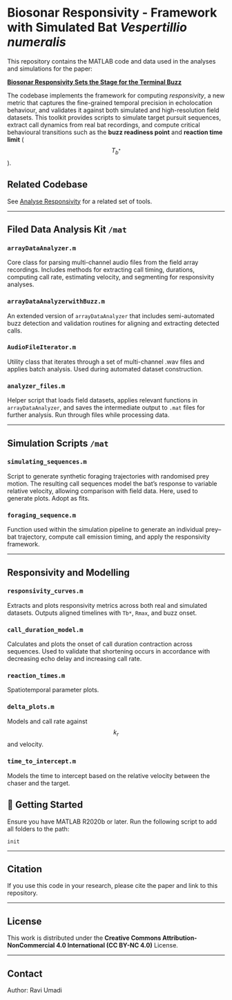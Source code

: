 # Biosonar Responsivity - Framework with Simulated Bat *Vespertillio numeralis*

This repository contains the MATLAB code and data used in the analyses and simulations for the paper:

**[Biosonar Responsivity Sets the Stage for the Terminal Buzz](https://www.biorxiv.org/content/10.1101/2025.06.16.659925v1)**  

The codebase implements the framework for computing *responsivity*, a new metric that captures the fine-grained temporal precision in echolocation behaviour, and validates it against both simulated and high-resolution field datasets. This toolkit provides scripts to simulate target pursuit sequences, extract call dynamics from real bat recordings, and compute critical behavioural transitions such as the **buzz readiness point** and **reaction time limit** ($$T_{b^*}$$).

## Related Codebase

See [Analyse Responsivity](https://github.com/raviumadi/analyse_responsivity) for a related set of tools. 

---

##  Filed Data Analysis Kit `/mat`

### `arrayDataAnalyzer.m`  
Core class for parsing multi-channel audio files from the field array recordings. Includes methods for extracting call timing, durations, computing call rate, estimating velocity, and segmenting for responsivity analyses.

### `arrayDataAnalyzerwithBuzz.m`  
An extended version of `arrayDataAnalyzer` that includes semi-automated buzz detection and validation routines for aligning and extracting detected calls.

### `AudioFileIterator.m`

Utility class that iterates through a set of multi-channel .wav files and applies batch analysis. Used during automated dataset construction.

### `analyzer_files.m`  
Helper script that loads field datasets, applies relevant functions in `arrayDataAnalyzer`, and saves the intermediate output to `.mat` files for further analysis. Run through files while processing data. 

---

## Simulation Scripts `/mat`

### `simulating_sequences.m`  
Script to generate synthetic foraging trajectories with randomised prey motion. The resulting call sequences model the bat’s response to variable relative velocity, allowing comparison with field data. Here, used to generate plots. Adopt as fits.

### `foraging_sequence.m`  
Function used within the simulation pipeline to generate an individual prey–bat trajectory, compute call emission timing, and apply the responsivity framework.

---

## Responsivity and Modelling

### `responsivity_curves.m`  
Extracts and plots responsivity metrics across both real and simulated datasets. Outputs aligned timelines with `Tb*`, `Rmax`, and buzz onset.

### `call_duration_model.m`  
Calculates and plots the onset of call duration contraction across sequences. Used to validate that shortening occurs in accordance with decreasing echo delay and increasing call rate.

### `reaction_times.m`

Spatiotemporal parameter plots.

### `delta_plots.m`

Models and call rate against $$k_r$$ and velocity.

### `time_to_intercept.m`

Models the time to intercept based on the relative velocity between the chaser and the target.

## 🧪 Getting Started

Ensure you have MATLAB R2020b or later. Run the following script to add all folders to the path:

```
init
```

---

## Citation

If you use this code in your research, please cite the paper and link to this repository.

---

## License

This work is distributed under the **Creative Commons Attribution-NonCommercial 4.0 International (CC BY-NC 4.0)** License.

---

## Contact

Author: Ravi Umadi  
